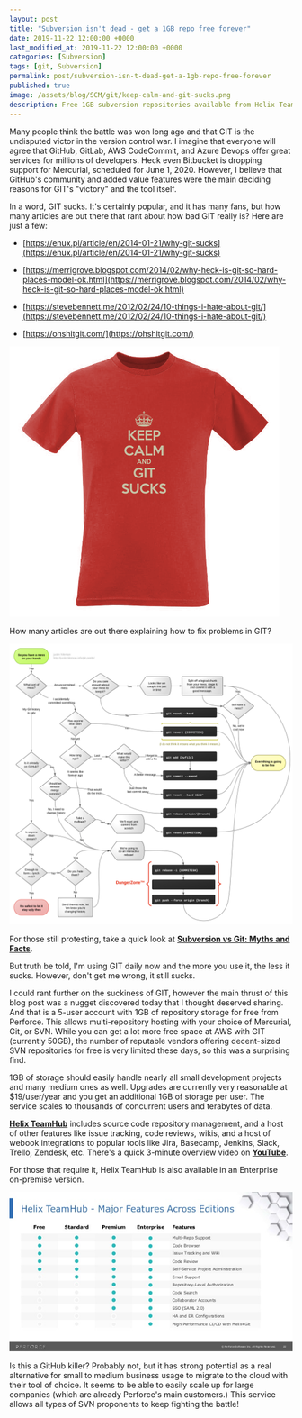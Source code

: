 ```yaml
---
layout: post
title: "Subversion isn't dead - get a 1GB repo free forever"
date: 2019-11-22 12:00:00 +0000
last_modified_at: 2019-11-22 12:00:00 +0000
categories: [Subversion]
tags: [git, Subversion]
permalink: post/subversion-isn-t-dead-get-a-1gb-repo-free-forever
published: true
image: /assets/blog/SCM/git/keep-calm-and-git-sucks.png
description: Free 1GB subversion repositories available from Helix TeamHub
---
```

Many people think the battle was won long ago and that GIT is the undisputed victor in the version control war. I imagine that everyone will agree that GitHub, GitLab, AWS CodeCommit, and Azure Devops offer great services for millions of developers. Heck even Bitbucket is dropping support for Mercurial, scheduled for June 1, 2020. However, I believe that GitHub's community and added value features were the main deciding reasons for GIT's "victory" and the tool itself.

In a word, GIT sucks. It's certainly popular, and it has many fans, but how many articles are out there that rant about how bad GIT really is? Here are just a few:

-   [https://enux.pl/article/en/2014-01-21/why-git-sucks](https://enux.pl/article/en/2014-01-21/why-git-sucks)
    
-   [https://merrigrove.blogspot.com/2014/02/why-heck-is-git-so-hard-places-model-ok.html](https://merrigrove.blogspot.com/2014/02/why-heck-is-git-so-hard-places-model-ok.html)
    
-   [https://stevebennett.me/2012/02/24/10-things-i-hate-about-git/](https://stevebennett.me/2012/02/24/10-things-i-hate-about-git/)
    
-   [https://ohshitgit.com/](https://ohshitgit.com/)
    

![Git Sucks T-Shirt](/assets/blog/SCM/git/keep-calm-and-git-sucks.png)

How many articles are out there explaining how to fix problems in GIT?

![Git Sucks diagram why](/assets/blog/SCM/git/GITSucks.png)

For those still protesting, take a quick look at [**Subversion vs Git: Myths and Facts**](https://svnvsgit.com/).

But truth be told, I'm using GIT daily now and the more you use it, the less it sucks. However, don't get me wrong, it still sucks.

I could rant further on the suckiness of GIT, however the main thrust of this blog post was a nugget discovered today that I thought deserved sharing. And that is a 5-user account with 1GB of repository storage for free from Perforce. This allows multi-repository hosting with your choice of Mercurial, Git, or SVN. While you can get a lot more free space at AWS with GIT (currently 50GB), the number of reputable vendors offering decent-sized SVN repositories for free is very limited these days, so this was a surprising find.

1GB of storage should easily handle nearly all small development projects and many medium ones as well. Upgrades are currently very reasonable at $19/user/year and you get an additional 1GB of storage per user. The service scales to thousands of concurrent users and terabytes of data.

[**Helix TeamHub**](https://www.perforce.com/products/helix-teamhub) includes source code repository management, and a host of other features like issue tracking, code reviews, wikis, and a host of webook integrations to popular tools like Jira, Basecamp, Jenkins, Slack, Trello, Zendesk, etc. There's a quick 3-minute overview video on [**YouTube**](https://youtu.be/yZ2b4XDoVCI).

For those that require it, Helix TeamHub is also available in an Enterprise on-premise version.

![Helix TeamHub features](/assets/blog/SCM/git/helix-teamhub-featurematrix.jpg)

Is this a GitHub killer? Probably not, but it has strong potential as a real alternative for small to medium business usage to migrate to the cloud with their tool of choice. It seems to be able to easily scale up for large companies (which are already Perforce's main customers.) This service allows all types of SVN proponents to keep fighting the battle!